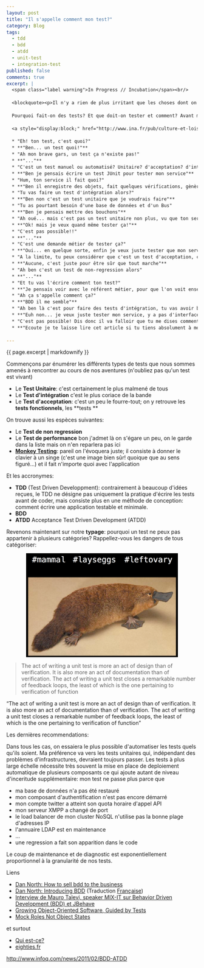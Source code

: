 ```yaml
---
layout: post
title: "Il s'appelle comment mon test?"
category: Blog
tags:
  - tdd
  - bdd
  - atdd
  - unit-test
  - integration-test
published: false
comments: true
excerpt: |
  <span class="label warning">In Progress // Incubation</span><br/>

  <blockquote><p>Il n'y a rien de plus irritant que les choses dont on ne peut saisir la nature. Elles mettent au défi notre manie de tout nommer, de tout ranger par catégories précises.</p><small>Irène de Buisseret - L'homme périphérique</small></blockquote>

  Pourquoi fait-on des tests? Et que doit-on tester et comment? Avant même de se poser ces questions là, la nature humaine et cartésienne nous impose un pré-requis: 

  <a style="display:block;" href="http://www.ina.fr/pub/culture-et-loisirs/video/PUB3784047072/qui-est-ce-mb-milton-bradley-jeu-de-societe.fr.html"><img style="display:block;margin: 5px auto;" src="/incubation/le-test-s-appelle/plateau-du-jeu-qui-est-ce-1.jpg"/></a>

  * "Eh! ton test, c'est quoi?"
  * **"Ben... un test quoi!"**
  * "Ah mon brave gars, un test ça n'existe pas!"
  * **"..."**
  * "C'est un test manuel ou automatisé? Unitaire? d'acceptation? d'intégration? de Bout en bout?..."
  * **"Ben je pensais écrire un test JUnit pour tester mon service"**
  * "Hum, ton service il fait quoi?"
  * **"Ben il enregistre des objets, fait quelques vérifications, gènère des évènements dans un Bus et enregistre l'objet dans la base"**
  * "Tu vas faire un test d'intégration alors?"
  * **"Ben non c'est un test unitaire que je voudrais faire"**
  * "Tu as pourtant besoin d'une base de données et d'un Bus"
  * **"Ben je pensais mettre des bouchons"**
  * "Ah oué... mais c'est pas un test unitaire non plus, vu que ton service a besoin qu'on lui injecte des rêgles de vérification"
  * **"Ok! mais je veux quand même tester ça!"**
  * "C'est pas possible!!"
  * **"..."**
  * "C'est une demande métier de tester ça?"
  * **"Oui... en quelque sorte, enfin je veux juste tester que mon service marche bien avec les rêgles qu'on a déjà écrit, et vérifier avec de nouvelles"**
  * "A la limite, tu peux considérer que c'est un test d'acceptation, c'est pour quelle Story?"
  * **"Aucune, c'est juste pour être sûr que tout marche"**
  * "Ah ben c'est un test de non-regression alors"
  * **"..."**
  * "Et tu vas l'écrire comment ton test?"
  * **"Je pensais voir avec le référent métier, pour que l'on voit ensemble les rêgles que l'on veux intégrer. J'ai vu qu'on pouvait écrire des tests en langage naturel, ça me plait bien ça"**
  * "Ah ça s'appelle comment ça?"
  * **"BDD il me semble"**
  * "Ah ben là c'est pour faire des tests d'intégration, tu vas avoir besoin de Selenium pour piloter ton interface web"
  * **"Euh non... je veux juste tester mon service, y a pas d'interface"**
  * "C'est pas possible! Dis donc il va falloir que tu me dises comment il s'appelle ton test avant de commencer!!!"
  * **"Ecoute je te laisse lire cet article si tu tiens absolument à me dire comment il s'appelle, pendant ce temps moi je vais écrire quelques tests"**

---
```


{{ page.excerpt | markdownify }}

Commençons par énumérer les différents types de tests que nous sommes amenés à rencontrer au cours de nos aventures (n'oubliez pas qu'un test est vivant)

* Le **Test Unitaire**: c'est certainement le plus malmené de tous
* Le **Test d'intégration** c'est le plus coriace de la bande
* Le **Test d'acceptation**: c'est un peu le fourre-tout; on y retrouve les **tests fonctionnels**, les **tests **

On trouve aussi les espèces suivantes:

* Le **Test de non regression**
* Le **Test de performance** bon j'admet là on s'égare un peu, on le garde dans la liste mais on n'en reparlera pas ici
* **[Monkey Testing](http://en.wikipedia.org/wiki/Monkey_test)**: pareil on l'évoquera juste; il consiste à donner le clavier à un singe (c'est une image bien sûr! quoique que au sens figuré...) et il fait n'importe quoi avec l'application

Et les accronymes:

* **TDD** (Test Driven Developpment): contrairement à beaucoup d'idées reçues, le TDD ne désigne pas uniquement la pratique d'écrire les tests avant de coder, mais consiste plus en une méthode de conception: comment écrire une application testable et minimale.
* **BDD**
* **ATDD** Acceptance Test Driven Development (ATDD)

Revenons maintenant sur notre **typage**: pourquoi un test ne peux pas appartenir à plusieurs catégories? Rappellez-vous les dangers de tous catégoriser:

<a style="display:block;" href="http://nealford.com/downloads/conferences/Abstraction_Distractions(Neal_Ford).pdf"><img style="display:block; margin:5px auto;" width="400px" src="/incubation/le-test-s-appelle/AbstractionDistraction-neal4d-Ornithorynque.png"/></a>

<blockquote><p>The act of writing a unit test is more an act of design than of verification. It is also more an act of documentation than of verification. The act of writing a unit test closes a remarkable number of feedback loops, the least of which is the one pertaining to verification of function</p><small></small></blockquote>
 “The act of writing a unit test is more an act of design than of verification. It is also more an act of documentation than of verification. The act of writing a unit test closes a remarkable number of feedback loops, the least of which is the one pertaining to verification of function”



Les dernières recommendations:

Dans tous les cas, on essaiera le plus possible d'automatiser les tests quels qu'ils soient. Ma préférence va vers les tests unitaires qui, indépendant des problèmes d'infrastructures, devraient toujours passer. Les tests à plus large échelle nécessite très souvent la mise en place de deploiement automatique de plusieurs composants ce qui ajoute autant de niveau d'inceritude supplémentaire: mon test ne passe plus parce que

* ma base de données n'a pas été restauré
* mon composant d'authentification n'est pas encore démarré
* mon compte twitter a atteint son quota horaire d'appel API
* mon serveur XMPP a changé de port
* le load balancer de mon cluster NoSQL n'utilise pas la bonne plage d'adresses IP
* l'annuaire LDAP est en maintenance
* ...
* une regression a fait son apparition dans le code

Le coup de maintenance et de diagnostic est exponentiellement proportionnel à la granularité de nos tests.

Liens

* [Dan North: How to sell bdd to the business](http://skillsmatter.com/podcast/java-jee/how-to-sell-bdd-to-the-business)
* [Dan North: Introducing BDD](http://dannorth.net/introducing-bdd/) (Traduction [Française](http://philippe.poumaroux.free.fr/index.php?post/2012/02/06/Introduction-au-Behaviour-Driven-Developement))
* [Interview de Mauro Talevi, speaker MIX-IT sur Behavior Driven Development (BDD) et JBehave](http://jduchess.org/duchess-france/blog/interview-de-mauro-talevi-speaker-mix-it-sur-behavior-driven-development-bdd-et-jbehave/)
* [Growing Object-Oriented Software, Guided by Tests](http://www.amazon.fr/Growing-Object-Oriented-Software-Guided-Tests/dp/0321503627/ref=sr_1_1?ie=UTF8&qid=1335880259&sr=8-1)
* [Mock Roles Not Object States](http://www.infoq.com/presentations/Mock-Objects-Nat-Pryce-Steve-Freeman)

et surtout

* [Qui est-ce?](http://www.ina.fr/pub/culture-et-loisirs/video/PUB3784047072/qui-est-ce-mb-milton-bradley-jeu-de-societe.fr.html)
* [eighties.fr](http://www.eighties.fr/culture-eighties/jeux-et-jouets/348-qui-est-ce.html)


http://www.infoq.com/news/2011/02/BDD-ATDD